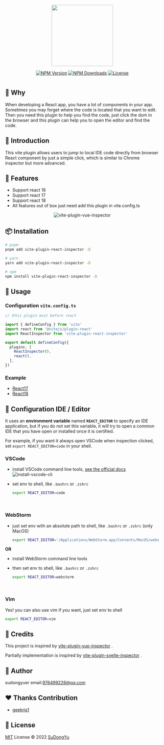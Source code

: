 
<p align="center">
<a href="https://github.com/sudongyuer/vite-plugin-vue-inspector"><img src="https://git.poker/sudongyuer/image-bed/blob/master/vite-plugin-react-inspector.png?raw=true" width='200'/></a>
</p>

<p align="center">
  <a href="https://www.npmjs.com/package/vite-plugin-react-inspector" target="_blank" rel="noopener noreferrer"><img src="https://badgen.net/npm/v/vite-plugin-react-inspector" alt="NPM Version" /></a>
  <a href="https://www.npmjs.com/package/vite-plugin-react-inspector" target="_blank" rel="noopener noreferrer"><img src="https://badgen.net/npm/dt/vite-plugin-react-inspector" alt="NPM Downloads" /></a>
  <a href="https://github.com/sudongyuer/vite-plugin-react-inspector/blob/master/LICENSE" target="_blank" rel="noopener noreferrer"><img src="https://badgen.net/github/license/sudongyuer/vite-plugin-react-inspector" alt="License" /></a>
</p>

<p align="center">
<a href="https://stackblitz.com/edit/vitejs-vite-te3qgo?file=vite.config.ts&terminal=dev"><img src="https://developer.stackblitz.com/img/open_in_stackblitz.svg" alt=""></a>
</p>

## 👀 Why 
When developing a React app, you have a lot of components in your app. Sometimes you may forget where the code is located that you want to edit. Then you need this plugin to help you find the code, just click the dom in the browser and this plugin can help you to open the editor and find the code.


## 📖 Introduction
This vite plugin allows users to jump to local IDE code directly from browser React component by just a simple click, which is similar to Chrome inspector but more advanced.

## 🌈 Features

- Support react 16
- Support react 17
- Support react 18
- All features out of box just need add this plugin in vite.config.ts


<p align="center">
<img src="https://github.com/sudongyuer/vite-plugin-vue-inspector/blob/main/docs/images/vite-plugin-vue-inspector.gif" alt="vite-plugin-vue-inspector">
</p>

## 📦 Installation

```bash
# pnpm 
pnpm add vite-plugin-react-inspector -D

# yarn
yarn add vite-plugin-react-inspector -D

# npm
npm install vite-plugin-react-inspector -D
```

## 🦄 Usage

### Configuration `vite.config.ts`

```ts
// ❗️this plugin must before react

import { defineConfig } from 'vite'
import react from '@vitejs/plugin-react'
import ReactInspector from 'vite-plugin-react-inspector'

export default defineConfig({
  plugins: [
    ReactInspector(),
    react(),
  ],
})
```

### Example

- [React17](https://github.com/sudongyuer/vite-plugin-react-inspector/tree/master/packages/project-react-17)
- [React18](https://github.com/sudongyuer/vite-plugin-react-inspector/tree/master/packages/project-react-18)

## 🔌  Configuration IDE / Editor

It uses an **environment variable** named **`REACT_EDITOR`** to specify an IDE application, but if you do not set this variable, it will try to open a common IDE that you have open or installed once it is certified.

For example, if you want it always open VSCode when inspection clicked, set `export REACT_EDITOR=code` in your shell.


### VSCode

- install VSCode command line tools, [see the official docs](https://code.visualstudio.com/docs/setup/mac#_launching-from-the-command-line)
  ![install-vscode-cli](https://git.poker/sudongyuer/image-bed/blob/master/vscode-setup.png?raw=true)

- set env to shell, like `.bashrc` or `.zshrc`  

  ```bash
  export REACT_EDITOR=code
  ```

<br />

### WebStorm  

- just set env with an absolute path to shell, like `.bashrc` or `.zshrc` (only MacOS)  

  ```bash
  export REACT_EDITOR='/Applications/WebStorm.app/Contents/MacOS/webstorm'
  ```

**OR**

- install WebStorm command line tools

- then set env to shell, like `.bashrc` or `.zshrc`  

  ```bash
  export REACT_EDITOR=webstorm
  ```

<br />

### Vim

Yes! you can also use vim if you want, just set env to shell

```bash
export REACT_EDITOR=vim
```

## 🌸 Credits

This project is inspired by [vite-plugin-vue-inspector](https://github.com/webfansplz/vite-plugin-vue-inspector) .

Partially implementation is inspired by [vite-plugin-svelte-inspector](https://github.com/sveltejs/vite-plugin-svelte/tree/main/packages/vite-plugin-svelte/src/ui/inspector) .

## 👦 Author

sudongyuer email:976499226@qq.com

## ❤️ Thanks Contribution

- [geekris1](https://github.com/geekris1)

## 📄 License

[MIT](./LICENSE) License © 2022 [SuDongYu](https://github.com/sudongyuer)
